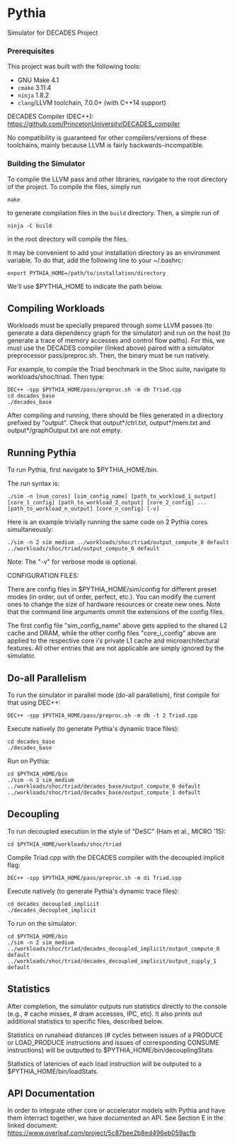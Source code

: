 # Pythia

Simulator for DECADES Project

### Prerequisites

This project was built with the following tools:

 + GNU Make 4.1
 + `cmake` 3.11.4
 + `ninja` 1.8.2
 + `clang`/LLVM toolchain, 7.0.0+ (with C++14 support)
 
DECADES Compiler (DEC++): https://github.com/PrincetonUniversity/DECADES_compiler

No compatibility is guaranteed for other compilers/versions of these toolchains, mainly because LLVM is fairly backwards-incompatible.

### Building the Simulator

To compile the LLVM pass and other libraries, navigate to the root directory of the project. To compile the files, simply run

    make

to generate compilation files in the `build` directory. Then, a simple run of

    ninja -C build

in the root directory will compile the files. 

It may be convenient to add your installation directory as an environment variable. To do that, add the following line to your ~/.bashrc:
    
    export PYTHIA_HOME=/path/to/installation/directory

We'll use $PYTHIA_HOME to indicate the path below. 

## Compiling Workloads
Workloads must be specially prepared through some LLVM passes (to generate a data dependency graph for the simulator) and run on the host (to generate a trace of memory accesses and control flow paths). For this, we must use the DECADES compiler (linked above) paired with a simulator preprocessor pass/preproc.sh. Then, the binary must be run natively. 

For example, to compile the Triad benchmark in the Shoc suite, navigate to workloads/shoc/triad. Then type:
  
    DEC++ -spp $PYTHIA_HOME/pass/preproc.sh -m db Triad.cpp
    cd decades_base
    ./decades_base
      
After compiling and running, there should be files generated in a directory prefixed by "output". Check that output*/ctrl.txt, output*/mem.txt and output*/graphOutput.txt are not empty. 

## Running Pythia

To run Pythia, first navigate to $PYTHIA_HOME/bin.

The run syntax is:

    ./sim -n [num_cores] [sim_config_name] [path_to_workload_1_output] [core_1_config] [path_to_workload_2_output] [core_2_config] ... [path_to_workload_n_output] [core_n_config] [-v]

Here is an example trivially running the same code on 2 Pythia cores simultaneously:

    ./sim -n 2 sim_medium ../workloads/shoc/triad/output_compute_0 default ../workloads/shoc/triad/output_compute_0 default

Note: The "-v" for verbose mode is optional. 

CONFIGURATION FILES:

There are config files in $PYTHIA_HOME/sim/config for different preset modes (in order, out of order, perfect, etc.). You can modify the current ones to change the size of hardware resources or create new ones. Note that the command line arguments ommit the extensions of the config files. 

The first config file "sim_config_name" above gets applied to the shared L2 cache and DRAM, while the other config files "core_i_config" above are applied to the respective core i's private L1 cache and microarchitectural features. All other entries that are not applicable are simply ignored by the simulator. 

## Do-all Parallelism
To run the simulator in parallel mode (do-all parallelism), first compile for that using DEC++:

    DEC++ -spp $PYTHIA_HOME/pass/preproc.sh -m db -t 2 Triad.cpp

Execute natively (to generate Pythia's dynamic trace files):

    cd decades_base 
    ./decades_base    

Run on Pythia:

    cd $PYTHIA_HOME/bin 
    ./sim -n 2 sim_medium ../workloads/shoc/triad/decades_base/output_compute_0 default ../workloads/shoc/triad/decades_base/output_compute_1 default

## Decoupling 
To run decoupled execution in the style of "DeSC" (Ham et al., MICRO '15): 

    cd $PYTHIA_HOME/workloads/shoc/triad
Compile Triad.cpp with the DECADES compiler with the decoupled implicit flag:

    DEC++ -spp $PYTHIA_HOME/pass/preproc.sh -m di Triad.cpp

Execute natively (to generate Pythia's dynamic trace files):

    cd decades_decoupled_implicit 
    ./decades_decoupled_implicit
      
To run on the simulator:

    cd $PYTHIA_HOME/bin
    ./sim -n 2 sim_medium ../workloads/shoc/triad/decades_decoupled_implicit/output_compute_0 default ../workloads/shoc/triad/decades_decoupled_implicit/output_supply_1 default

## Statistics

After completion, the simulator outputs run statistics directly to the console (e.g., # cache misses, # dram accesses, IPC, etc). It also prints out additional statistics to specific files, described below. 

Statistics on runahead distances (# cycles between issues of a PRODUCE or LOAD_PRODUCE instructions and issues of corresponding CONSUME instructions) will be outputted to $PYTHIA_HOME/bin/decouplingStats 

Statistics of latencies of each load instruction will be outputed to a $PYTHIA_HOME/bin/loadStats.

## API Documentation

In order to integrate other core or accelerator models with Pythia and have them interract together, we have documented an API. See Section E in the linked document: https://www.overleaf.com/project/5c87bee2b8ed496eb059acfb
